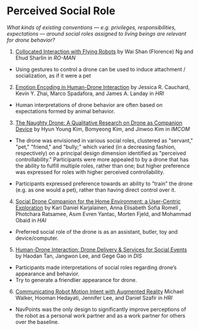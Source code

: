 # Perceived Social Role

*What kinds of existing conventions — e.g. privileges, responsibilities, expectations — around social roles assigned to living beings are relevant for drone behavior?*

1. [Collocated Interaction with Flying Robots](2011_Ng_Collocated.md) by Wai Shan (Florence) Ng and Ehud Sharlin in *RO-MAN*

- Using gestures to control a drone can be used to induce attachment / socialization, as if it were a pet

2. [Emotion Encoding in Human-Drone Interaction](2016_Cauchard_EmotionEncoding.md) by Jessica R. Cauchard, Kevin Y. Zhai, Marco Spadafora, and James A. Landay in *HRI*

- Human interpretations of drone behavior are often based on expectations formed by animal behavior.

3. [The Naughty Drone: A Qualitative Research on Drone as Companion Device](2016_Kim_Naughty.md) by Hyun Young Kim, Bomyeong Kim, and Jinwoo Kim in *IMCOM*

- The drone was envisioned in various social roles, clustered as "servant," "pet," "friend," and "bully;" which varied (in a decreasing fashion, respectively) on a principal design dimension identified as "perceived controllability." Participants were more appealed to by a drone that has the ability to fulfill multiple roles, rather than one; but higher preference was expressed for roles with higher perceived controllability.

- Participants expressed preference towards an ability to "train" the drone (e.g. as one would a pet), rather than having direct control over it.

4. [Social Drone Companion for the Home Environment: a User-Centric Exploration](2017_Karjalainen_SocialDroneCompanion.md) by Kari Daniel Karjalainen, Anna Elisabeth Sofia Romell , Photchara Ratsamee, Asım Evren Yantac, Morten Fjeld, and Mohammad Obaid in *HAI*

- Preferred social role of the drone is as an assistant, butler, toy and device/computer.

5. [Human-Drone Interaction: Drone Delivery & Services for Social Events](2018_Tan_Human-DroneInteraction.md) by Haodan Tan, Jangwon Lee, and Gege Gao in *DIS*

- Participants made interpretations of social roles regarding drone’s appearance and behavior.
- Try to generate a friendlier appearance for drone.

6. [Communicating Robot Motion Intent with Augmented Reality](2018_Walker_CommunicatingRobotMotionIntent.md) Michael Walker, Hooman Hedayati, Jennifer Lee, and Daniel Szafir in *HRI*

- NavPoints was the only design to significantly improve perceptions of the robot as a personal work partner and as a work partner for others over the baseline.

